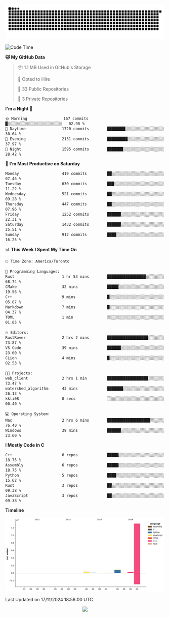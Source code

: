 <picture>
  <source media="(prefers-color-scheme: dark)" srcset="https://raw.githubusercontent.com/kkli08/kkli08/output/github-contribution-grid-snake-dark.svg">
  <source media="(prefers-color-scheme: light)" srcset="https://raw.githubusercontent.com/kkli08/kkli08/output/github-contribution-grid-snake.svg">
  <img alt="github contribution grid snake animation" src="https://raw.githubusercontent.com/kkli08/kkli08/output/github-contribution-grid-snake.svg">
</picture>


<!--START_SECTION:waka-->
![Code Time](http://img.shields.io/badge/Code%20Time-86%20hrs%2045%20mins-blue)

**🐱 My GitHub Data** 

> 📦 1.1 MB Used in GitHub's Storage 
 > 
> 💼 Opted to Hire
 > 
> 📜 33 Public Repositories 
 > 
> 🔑 3 Private Repositories 
 > 
**I'm a Night 🦉** 

```text
🌞 Morning                167 commits         █░░░░░░░░░░░░░░░░░░░░░░░░   02.98 % 
🌆 Daytime                1720 commits        ████████░░░░░░░░░░░░░░░░░   30.64 % 
🌃 Evening                2131 commits        █████████░░░░░░░░░░░░░░░░   37.97 % 
🌙 Night                  1595 commits        ███████░░░░░░░░░░░░░░░░░░   28.42 % 
```
📅 **I'm Most Productive on Saturday** 

```text
Monday                   419 commits         ██░░░░░░░░░░░░░░░░░░░░░░░   07.46 % 
Tuesday                  630 commits         ███░░░░░░░░░░░░░░░░░░░░░░   11.22 % 
Wednesday                521 commits         ██░░░░░░░░░░░░░░░░░░░░░░░   09.28 % 
Thursday                 447 commits         ██░░░░░░░░░░░░░░░░░░░░░░░   07.96 % 
Friday                   1252 commits        ██████░░░░░░░░░░░░░░░░░░░   22.31 % 
Saturday                 1432 commits        ██████░░░░░░░░░░░░░░░░░░░   25.51 % 
Sunday                   912 commits         ████░░░░░░░░░░░░░░░░░░░░░   16.25 % 
```


📊 **This Week I Spent My Time On** 

```text
🕑︎ Time Zone: America/Toronto

💬 Programming Languages: 
Rust                     1 hr 53 mins        █████████████████░░░░░░░░   68.74 % 
CMake                    32 mins             █████░░░░░░░░░░░░░░░░░░░░   19.56 % 
C++                      9 mins              █░░░░░░░░░░░░░░░░░░░░░░░░   05.87 % 
Markdown                 7 mins              █░░░░░░░░░░░░░░░░░░░░░░░░   04.37 % 
TOML                     1 min               ░░░░░░░░░░░░░░░░░░░░░░░░░   01.05 % 

🔥 Editors: 
RustRover                2 hrs 2 mins        ██████████████████░░░░░░░   73.87 % 
VS Code                  39 mins             ██████░░░░░░░░░░░░░░░░░░░   23.60 % 
CLion                    4 mins              █░░░░░░░░░░░░░░░░░░░░░░░░   02.53 % 

🐱‍💻 Projects: 
web_client               2 hrs 1 min         ██████████████████░░░░░░░   73.47 % 
watershed_algorithm      43 mins             ███████░░░░░░░░░░░░░░░░░░   26.13 % 
kkli08                   0 secs              ░░░░░░░░░░░░░░░░░░░░░░░░░   00.40 % 

💻 Operating System: 
Mac                      2 hrs 6 mins        ███████████████████░░░░░░   76.40 % 
Windows                  39 mins             ██████░░░░░░░░░░░░░░░░░░░   23.60 % 
```

**I Mostly Code in C** 

```text
C++                      6 repos             █████░░░░░░░░░░░░░░░░░░░░   18.75 % 
Assembly                 6 repos             █████░░░░░░░░░░░░░░░░░░░░   18.75 % 
Python                   5 repos             ████░░░░░░░░░░░░░░░░░░░░░   15.62 % 
Rust                     3 repos             ██░░░░░░░░░░░░░░░░░░░░░░░   09.38 % 
JavaScript               3 repos             ██░░░░░░░░░░░░░░░░░░░░░░░   09.38 % 
```



**Timeline**

![Lines of Code chart](https://raw.githubusercontent.com/kkli08/kkli08/main/assets/bar_graph.png)


 Last Updated on 17/11/2024 18:56:00 UTC
<!--END_SECTION:waka-->


<div align="center">
    <img  src="https://github-readme-streak-stats.herokuapp.com/?user=kkli08&theme=cobalt" />
</div>

<br/>
<br/>
<br/>
